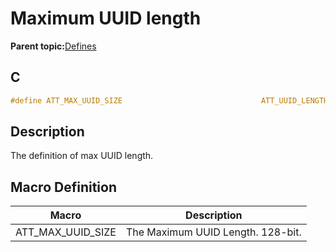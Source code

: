 # Maximum UUID length

**Parent topic:**[Defines](GUID-F7CF3BA1-36B6-40A6-9257-19D4863812CA.md)

## C

```c
#define ATT_MAX_UUID_SIZE                               ATT_UUID_LENGTH_16
```

## Description

The definition of max UUID length.

## Macro Definition

|Macro|Description|
|-----|-----------|
|ATT\_MAX\_UUID\_SIZE|The Maximum UUID Length. 128-bit.|

